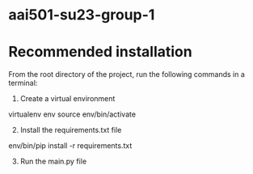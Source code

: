 # aai501-su23-group-1


# Recommended installation

From the root directory of the project, run the following commands in a terminal:

1. Create a virtual environment

virtualenv env
source env/bin/activate

2. Install the requirements.txt file

env/bin/pip install -r requirements.txt

3. Run the main.py file